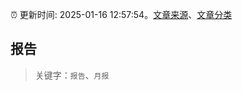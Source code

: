 :alarm_clock: 更新时间: 2025-01-16 12:57:54。[文章来源](/README.md)、[文章分类](/TAGS.md)

## 报告


> 关键字：`报告`、`月报`



